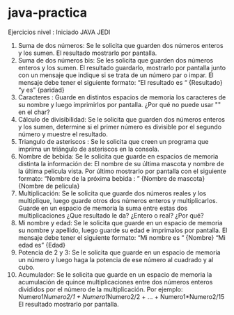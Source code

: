# java-practica

Ejercicios nivel : Iniciado JAVA JEDI

1. Suma de dos números: Se le solicita que guarden dos números enteros y los
    sumen. El resultado mostrarlo por pantalla.
2. Suma de dos números bis: Se les solicita que guarden dos números enteros y los
    sumen. El resultado guardarlo, mostrarlo por pantalla junto con un mensaje que
    indique si se trata de un número par o impar.
    El mensaje debe tener el siguiente formato:
    “El resultado es “ {Resultado} “y es” {paridad}
3. Caracteres : Guarde en distintos espacios de memoria los caracteres de su nombre
    y luego imprimirlos por pantalla. ¿Por qué no puede usar "" en el char?
4. Cálculo de divisibilidad: Se le solicita que guarden dos números enteros y los
    sumen, determine si el primer número es divisible por el segundo número y muestre
    el resultado.
5. Triangulo de asteriscos : Se le solicita que creen un programa que imprima un
    triángulo de asteriscos en la consola.
6. Nombre de bebida: Se le solicita que guarde en espacios de memoria distinta la
    información de: El nombre de su última mascota y nombre de la última película
    vista. Por último mostrarlo por pantalla con el siguiente formato:
    “Nombre de la próxima bebida : ” {Nombre de mascota} {Nombre de pelicula}
7. Multiplicación: Se le solicita que guarde dos números reales y los multiplique, luego
    guarde otros dos números enteros y multiplicarlos. Guarde en un espacio de
    memoria la suma entre estas dos multiplicaciones ¿Que resultado le da? ¿Entero o
    real? ¿Por qué?
8. Mi nombre y edad: Se le solicita que guarde en un espacio de memoria su nombre
    y apellido, luego guarde su edad e imprimalos por pantalla.
    El mensaje debe tener el siguiente formato:
    “Mi nombre es “ {Nombre}
    “Mi edad es” {Edad}
9. Potencia de 2 y 3: Se le solicita que guarde en un espacio de memoria un número y
    luego haga la potencia de ese número al cuadrado y al cubo.
10. Acumulador: Se le solicita que guarde en un espacio de memoria la acumulación
    de quince multiplicaciones entre dos números enteros divididos por el número de la
    multiplicación. Por ejemplo:
    Numero1*Numero2/1 + Numero1*Numero2/2 + … + Numero1*Numero2/15
    El resultado mostrarlo por pantalla.